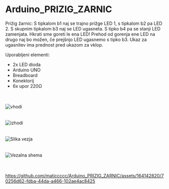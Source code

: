 # Arduino_PRIZIG_ZARNIC

Prižig žarnic: S tipkalom b1 naj se trajno prižge LED 1, s tipkalom b2 pa LED 2. S skupnim tipkalom b3 naj se LED ugasneta. S tipko b4 pa se stanji LED zamenjata. Hkrati sme goreti le ena LED! Prehod od gorenja ene LED na drugo naj bo možen, če prejšnjo LED ugasnemo s tipko b3. Ukaz za ugasnitev ima prednost pred ukazom za vklop.

Uporabljeni elementi:
- 2x LED dioda
- Arduino UNO
- Breadboard
- Konektorij
- 6x upor 220Ω
  <br>
  <br>
  <br>

![vhodi](https://github.com/maticcccc/Arduino_PRIZIG_ZARNIC/assets/164142820/5c829871-3dff-48d4-b642-bac8ae2ada4d)
  <br>
  <br>
  <br>
![izhodi](https://github.com/maticcccc/Arduino_PRIZIG_ZARNIC/assets/164142820/a647a004-b92d-4f5e-814a-95e9a9c51bfe)
  <br>
  <br>
  <br>
  ![Slika vezja](https://github.com/maticcccc/Arduino_PRIZIG_ZARNIC/assets/164142820/ce90360f-3d95-4a00-b033-3774e64439b5)
  <br>
  <br>
  <br>
  ![Vezalna shema](https://github.com/maticcccc/Arduino_PRIZIG_ZARNIC/assets/164142820/3db52c4d-a7d6-4644-ad1a-bf067fcae59b)
  <br>
  <br>
  <br>  



https://github.com/maticcccc/Arduino_PRIZIG_ZARNIC/assets/164142820/70256d62-fdba-44da-a466-102ae4ac8425

<br>
<br>
<br>
<br>



  


